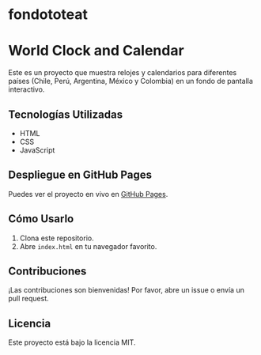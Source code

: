 # fondototeat

# World Clock and Calendar

Este es un proyecto que muestra relojes y calendarios para diferentes países (Chile, Perú, Argentina, México y Colombia) en un fondo de pantalla interactivo.

## Tecnologías Utilizadas

- HTML
- CSS
- JavaScript

## Despliegue en GitHub Pages

Puedes ver el proyecto en vivo en [GitHub Pages](https://TU_USUARIO.github.io/NOMBRE_DEL_REPOSITORIO/).

## Cómo Usarlo

1. Clona este repositorio.
2. Abre `index.html` en tu navegador favorito.

## Contribuciones

¡Las contribuciones son bienvenidas! Por favor, abre un issue o envía un pull request.

## Licencia

Este proyecto está bajo la licencia MIT.
